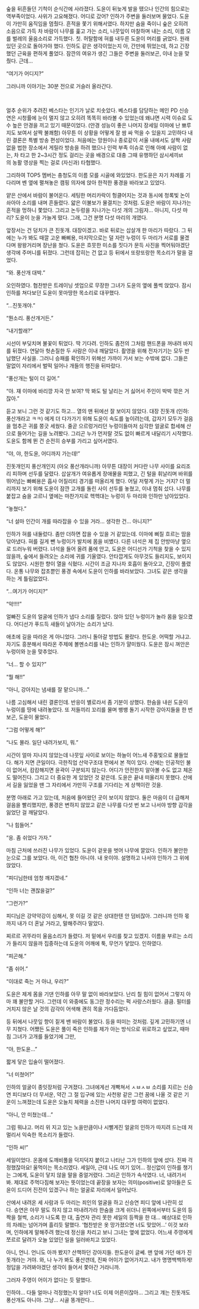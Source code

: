 숲을 뒤흔들던 기척이 순식간에 사라졌다. 도윤이 뒤늦게 발을 뗐으나 인간의 힘으로는 역부족이었다. 사위가 고요해졌다. 어디로 갔어? 인하가 주변을 둘러보며 물었다. 도윤이 가만히 움직임을 멈췄다. 흔적을 쫓기 위해서였다. 하지만 숨을 죽이니 숲은 오히려 소음으로 가득 차 바람이 나무를 훑고 가는 소리, 나뭇잎이 마찰하며 내는 소리, 이름 모를 벌레의 울음소리로 가득했다. 칫. 허탈함에 혀를 내두른 도윤이 머리를 긁었다. 원래 있던 곳으로 돌아가야 했다. 인하도 같은 생각이었는지 아, 간만에 뛰었는데, 하고 긴장했던 근육을 편하게 풀었다. 잠깐의 여유가 생긴 그들은 주변을 둘러보곤, 이내 눈을 맞췄다. 근데…

“여기가 어디지?”

그러니까 이야기는 30분 전으로 거슬러 올라간다.


 
 &nbsp;




얼추 순위가 추려진 베스타는 인기가 날로 치솟았다. 베스타를 담당하는 메인 PD 신승연은 시청률에 눈이 멀지 않고 오히려 똑똑히 바라볼 수 있었는데 왜냐면 시력 이슈로 도수 높은 안경을 끼고 있기 때문이었다. (안경 성능이 좋은 나머지 장세일 이마에 난 뾰루지도 보여서 살짝 불쾌함) 아무튼 이 상황을 어떻게 잘 쌈 싸 먹을 수 있을지 고민하다 내린 결론은 특별 방송 편성이었다. 처음에는 망원이나 종로같이 서울 내에서도 살짝 사람 없을 법한 장소에서 게릴라 방송을 하려 했으나 인력 부족 이슈로 인해 아예 사람이 없는, 차 타고 한 2~3시간 정도 걸리는 곳을 배경으로 대충 그때 유행하던 삼시세끼st의 농활 영상을 찍는 걸로 (자신과) 타협했다.

그리하여 TOP5 멤버는 충청도의 이름 모를 시골에 와있었다. 한도윤은 자기 차례를 기다리며 벤 옆에 펼쳐놓은 캠핑 의자에 앉아 한적한 풍경을 바라보고 있었다.

얕은 산에서 바람이 불어온다. 세팅한 머리카락이 헝클어지는 것과 동시에 청록빛 논이 솨아아 소리를 내며 흔들렸다. 얇은 이불보가 물결치는 것처럼. 도윤은 바람이 지나가는 흔적을 멍하니 쫓았다. 그리고 논두렁을 지나가는 다섯 개의 그림자… 아니지, 다섯 마리? 도윤이 눈을 가늘게 떴다. 그래, 그건 분명 다섯 마리의 개였다.

앞장서는 건 덩치가 큰 진돗개. 대장이겠고. 바로 뒤로는 삽살개 한 마리가 따랐다. 그 뒤에는 누가 봐도 때깔 고운 빠삐용, 마지막으로는 덜 자란 누렁이 두 마리가 서로를 물겠다며 왕왕거리며 장난을 쳤다. 도윤은 흐뭇한 미소를 짓다가 문득 사진을 찍어둬야겠단 생각에 주머니를 뒤졌다. 그런데 잡히는 건 없고 등 뒤에서 또랑또랑한 목소리가 말을 걸었다.

“와. 풍산개 대박.”

오인하였다. 협찬받은 트레이닝 셋업으로 무장한 그녀가 도윤의 옆에 풀썩 앉았다. 잠시 인하를 쳐다보던 도윤이 못마땅한 목소리로 대꾸했다.

“…진돗개야.”

“뭔소리. 풍산개거든.”

“내기할래?”

시선이 부딪치며 불꽃이 튀었다. 딱 기다려. 인하도 좀전의 그처럼 핸드폰을 꺼내려 바지를 뒤졌다. 연달아 헛손질한 두 사람은 이내 깨달았다. 촬영을 위해 전자기기는 모두 반납했단 사실을. 그러니 승패를 확인하기 위해선 가까이 가서 보는 수밖에 없다. 그들은 말없이 자리에서 벌떡 일어나 개들의 행진을 뒤따랐다.

“풍산개는 털이 더 길어.”

“야. 쟤 이마에 바리깡 자국 안 보여? 딱 봐도 털 날리는 거 싫어서 주인이 박박 깎은 거잖아.”

듣고 보니 그런 것 같기도 하고… 열의 맨 뒤에선 잘 보이지 않았다. 대장 진돗개 (인하:풍산개라고 ㅋㅋ) 에게 더 다가가기 위해 도윤이 속도를 높이려는데, 갑자기 모두가 걸음을 멈추곤 귀를 쫑긋 세웠다. 줄곧 으르렁거리던 누렁이들마저 심각한 얼굴로 합세해 산으로 들어가는 길을 노려봤다. 그리곤 누가 먼저랄 것도 없이 빠르게 내달리기 시작했다. 도윤도 함께 뛴 건 순전히 승부를 가리고 싶어서였다.

“야, 야, 한도윤, 어디까지 가는데!”

진돗개인지 풍산개인지 (아오 풍산개라니까) 아무튼 대장이 커다란 나무 사이를 요리조리 피하며 선두를 달렸다. 삽살개가 여유롭게 장애물을 피했고, 긴 털을 휘날리며 바위를 뛰어넘는 빠삐용은 흡사 어질리티 경기를 떠올리게 했다. 어딜 저렇게 가는 거지? 더 멀리까지 보기 위해 도윤이 잠깐 고개를 돌린 사이 선두를 놓쳤고, 이내 멈춰 섰다. 나무를 붙잡고 숨을 고르니 옆에는 마찬가지로 헥헥대는 누렁이 두 마리와 인하만 남아있었다.

“놓쳤다.”

“너 설마 인간이 개를 따라잡을 수 있을 거라… 생각한 건… 아니지?”

인하가 혀를 내둘렀다. 좀만 더하면 잡을 수 있을 거 같았는데. 이마에 삐질 흐르는 땀을 닦아냈다. 혀를 길게 뺀 누렁이가 발치에 몸을 비볐다. 다른 녀석은 제 집 안방마냥 옆으로 드러누워 버렸다. 녀석을 들어 올려 품에 안고, 도윤은 어디선가 기척을 찾을 수 있지 않을까, 숲에서 들려오는 소리에 귀를 기울였다. 안타깝게도 아무것도 들리지도, 보이지도 않았다. 시원한 향이 열을 식혔다. 시간이 조금 지나자 호흡이 돌아오고, 긴장이 풀렸다. 온통 나무와 잡초뿐인 풍경 속에서 도윤이 인하를 바라보았다. 그녀도 같은 생각을 하는 게 틀림없었다.

“…여기가 어디지?”

“악!!!!”

얼빠진 도윤의 얼굴에 인하가 냅다 소리를 질렀다. 앉아 있던 누렁이가 놀라 몸을 일으켰다. 어디선가 푸드득 새들이 날아가는 소리가 났다.

애초에 길을 따라온 게 아니었다. 그러니 돌아갈 방법도 몰랐다. 한도윤. 어떡할 거냐고. 자기도 흥분해서 따라온 주제에 볼멘소리를 내는 인하가 얄미웠다. 도윤은 잠시 껴안은 누렁이와 눈을 맞추었다.

“너… 할 수 있지?”

“뭘 해!!”

“아니, 강아지는 냄새를 잘 맡으니까…”

나름 고심해서 내린 결론인데. 반응이 별로라서 좀 기분이 상했다. 한숨을 내쉰 도윤이 누렁이를 땅에 내려놓았다. 또 저들끼리 꼬리를 물며 뱅뱅 돌기 시작한 강아지들을 한 번 보곤, 도윤이 물었다.

“그럼 어떻게 해?”

“나도 몰라. 일단 내려가보지, 뭐.”

시간이 얼마 지나지 않았는데 나뭇잎 사이로 보이는 하늘이 어느새 주홍빛으로 물들었다. 해가 지면 큰일이다. 극한직업 산악구조대 편에서 본 적이 있다. 산에는 인공적인 불이 없어서, 캄캄해지면 윤곽이 구분되지 않는다. 어디가 안전한지 알아볼 수도 없고 체온도 떨어진다. 그리고 더 중요한 게 있었던 것 같은데. 도윤은 끝내 떠올리지 못했다. 산에서 길을 잃었을 땐 그 자리에서 가만히 구조를 기다리는 게 상책이란 것을.

분명 아래로 가고 있는데, 처음에 들어왔던 곳이 보이지 않았다. 둘은 마음이 더 급해져 걸음을 빨리했지만, 풍경은 변하지 않았고 같은 나무를 다섯 번 보고 나서야 방향 감각을 잃었단 걸 깨달았다.

“나 힘들어.”

“응. 좀 쉬었다 가자.”

마침 근처에 쓰러진 나무가 있었다. 도윤이 겉옷을 벗어 나무에 깔았다. 인하가 불안한 눈으로 그를 보았다. 아, 이건 협찬 아니야. 내 옷이야. 설명하고 나서야 인하가 그 위에 앉았다.

“피디님한테 엄청 깨지겠네.”

“인하 너는 괜찮을걸?”

“그런가?”

피디님은 강약약강이 심해서, 못 이길 것 같은 상대한텐 안 덤비잖아. 그러니까 인하 몫까지 내가 더 혼날 거라고, 말해주려다 말았다.

찌르르 귀뚜라미 울음소리가 들렸다. 저 밑에서 우리를 찾고 있겠지. 이름을 부르는 소리가 들리지 않을까 집중하는데 도윤의 어깨에 툭, 무언가 닿았다. 인하였다.

“피곤해.”

“좀 쉬어.”

“이대로 죽는 거 아냐, 우리?”

도윤은 제게 몸을 기댄 인하를 아무 말 없이 바라보았다. 난리 칠 힘이 없어서 그렇지 아마 꽤 불안할 거다. 그런데 이 와중에도 동그란 정수리는 퍽 사랑스러웠다. 큼큼. 필터를 거치지 않은 날 것의 감각이 어색해 괜히 목을 가다듬었다.

등 뒤에서 나뭇잎 향이 짙게 밴 바람이 불었다. 등을 떠미는 것처럼. 깊게 고민하기엔 너무 지쳤다. 어쨌든 도윤은 풀이 죽은 인하를 제가 아는 방식으로 위로하고 싶었고, 때마침 그녀가 고개를 들었기에 그만,

“야, 한도윤…”

짧게 닿은 입술이 떨어졌다.

“너 미쳤어?”

인하의 얼굴이 종잇장처럼 구겨졌다. 그녀에게선 개빡쳐서 ㅅㅂㅅㅂ 소리를 지르는 신승연 피디보다 더 무서운, 약간 그 절 입구에 있는 사천왕 같은 그런 꿈에 나올 것 같은 기운이 느껴졌는데 도윤은 오늘치 체력을 소진한 나머지 대꾸할 여력이 없었다.

“아니, 안 미쳤는데…”

그럼 뭐냐고. 머리 위 지고 있는 노을만큼이나 시뻘게진 얼굴의 인하가 따지려 드는데 저 멀리서 익숙한 목소리가 들렸다.

“인하 씨!”

세일이었다. 온몸에 도깨비풀을 덕지덕지 붙이고 나타난 그가 인하의 앞에 섰다. 진짜 걱정했잖아요! 울먹이는 목소리였다. 세일아, 근데 나도 여기 있어… 정신없이 인하를 챙기는 그에게, 도윤이 닿지 않을 말을 중얼거렸다. 그리곤 인하가 속삭였다. 너, 내려가서 봐. 제대로 주먹다짐해 보자는 뜻이었는데 끝장을 보자는 의미(positive)로 알아들은 도윤이 드디어 진전이 있겠구나 하는 얼굴로 자리에서 일어났다.

산에서 내려온 세 사람과 두 마리는 죄인의 얼굴을 하고 신승연 피디 앞에 나란히 섰다. 승연은 아무 말도 하지 않고 떠내려가라 한숨을 크게 쉬더니 왼쪽에서부터 도윤의 등짝을 철썩, 소리가 나도록 한 대, 출연자 관리 못한 세일의 등짝을 한 대… 예상대로 인하의 차례는 넘어가며 흘리듯 말했다. ‘협찬받은 옷 망가졌으면 너도 맞았어…’ 이것 보라며, 인하에게 말해주려 했는데 정신을 차리고 보니 그녀는 옆에 없었다. 어느새 주영에게 쪼르르 달려가 오늘 있었던 일을 일러바치고 있었다.

아니, 언니. 언니도 아까 봤지? 산책하던 강아지들. 한도윤이 글쎄. 맨 앞에 가던 애가 진돗개라는 거야. 와, 나 누가 봐도 풍산갠데, 진짜 어이가 없어가지고. 내가 명명백백하게! 정답을 가려봐야겠단 생각이 들어서 쫓아간 거라니까.

그러자 주영이 어이가 없다는 듯 말했다.

인하야… 다들 얼마나 걱정했는지 알아? 너도 이제 어른이잖아… 그리고 걔는 진돗개도 풍산개도 아니야. 그냥… 시골 똥개란다…




  
 &nbsp;
&nbsp;
&nbsp;

 
